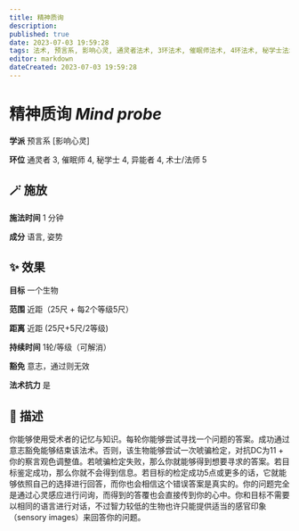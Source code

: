 ```yaml
---
title: 精神质询
description: 
published: true
date: 2023-07-03 19:59:28
tags: 法术, 预言系, 影响心灵, 通灵者法术, 3环法术, 催眠师法术, 4环法术, 秘学士法术, 异能者法术, 术士/法师法术, 5环法术
editor: markdown
dateCreated: 2023-07-03 19:59:28
---
```


# **精神质询** *Mind probe*

**学派** 预言系 \[影响心灵\] 

**环位** 通灵者 3, 催眠师 4, 秘学士 4, 异能者 4, 术士/法师 5

## 🪄 施放

**施法时间** 1 分钟

**成分** 语言, 姿势

## ✨ 效果 

**目标** 一个生物 

**范围** 近距（25尺 + 每2个等级5尺）

**距离** 近距 (25尺+5尺/2等级)  

**持续时间** 1轮/等级（可解消） 

**豁免** 意志，通过则无效

**法术抗力** 是

## 📖 描述

你能够使用受术者的记忆与知识。每轮你能够尝试寻找一个问题的答案。成功通过意志豁免能够结束该法术。否则，该生物能够尝试一次唬骗检定，对抗DC为11 + 你的察言观色调整值。若唬骗检定失败，那么你就能够得到想要寻求的答案。若目标鉴定成功，那么你就不会得到信息。若目标的检定成功5点或更多的话，它就能够依照自己的选择进行回答，而你也会相信这个错误答案是真实的。你的问题完全是通过心灵感应进行问询，而得到的答覆也会直接传到你的心中。你和目标不需要以相同的语言进行对话，不过智力较低的生物也许只能提供适当的感官印象（sensory images）来回答你的问题。
    